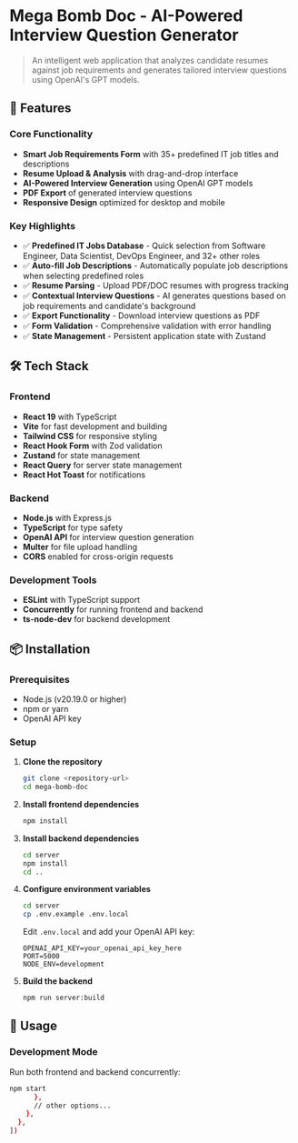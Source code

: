 # Mega Bomb Doc - AI-Powered Interview Question Generator

> An intelligent web application that analyzes candidate resumes against job requirements and generates tailored interview questions using OpenAI's GPT models.

## 🚀 Features

### Core Functionality
- **Smart Job Requirements Form** with 35+ predefined IT job titles and descriptions
- **Resume Upload & Analysis** with drag-and-drop interface
- **AI-Powered Interview Generation** using OpenAI GPT models
- **PDF Export** of generated interview questions
- **Responsive Design** optimized for desktop and mobile

### Key Highlights
- ✅ **Predefined IT Jobs Database** - Quick selection from Software Engineer, Data Scientist, DevOps Engineer, and 32+ other roles
- ✅ **Auto-fill Job Descriptions** - Automatically populate job descriptions when selecting predefined roles
- ✅ **Resume Parsing** - Upload PDF/DOC resumes with progress tracking
- ✅ **Contextual Interview Questions** - AI generates questions based on job requirements and candidate's background
- ✅ **Export Functionality** - Download interview questions as PDF
- ✅ **Form Validation** - Comprehensive validation with error handling
- ✅ **State Management** - Persistent application state with Zustand

## 🛠️ Tech Stack

### Frontend
- **React 19** with TypeScript
- **Vite** for fast development and building
- **Tailwind CSS** for responsive styling
- **React Hook Form** with Zod validation
- **Zustand** for state management
- **React Query** for server state management
- **React Hot Toast** for notifications

### Backend
- **Node.js** with Express.js
- **TypeScript** for type safety
- **OpenAI API** for interview question generation
- **Multer** for file upload handling
- **CORS** enabled for cross-origin requests

### Development Tools
- **ESLint** with TypeScript support
- **Concurrently** for running frontend and backend
- **ts-node-dev** for backend development

## 📦 Installation

### Prerequisites
- Node.js (v20.19.0 or higher)
- npm or yarn
- OpenAI API key

### Setup

1. **Clone the repository**
   ```bash
   git clone <repository-url>
   cd mega-bomb-doc
   ```

2. **Install frontend dependencies**
   ```bash
   npm install
   ```

3. **Install backend dependencies**
   ```bash
   cd server
   npm install
   cd ..
   ```

4. **Configure environment variables**
   ```bash
   cd server
   cp .env.example .env.local
   ```
   
   Edit `.env.local` and add your OpenAI API key:
   ```env
   OPENAI_API_KEY=your_openai_api_key_here
   PORT=5000
   NODE_ENV=development
   ```

5. **Build the backend**
   ```bash
   npm run server:build
   ```

## 🚀 Usage

### Development Mode
Run both frontend and backend concurrently:
```bash
npm start
      },
      // other options...
    },
  },
])
```

